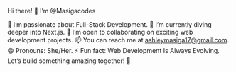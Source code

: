 Hi there! 👋
I’m @Masigacodes

👀 I’m passionate about Full-Stack Development.
🌱 I’m currently diving deeper into Next.js.
💞️ I’m open to collaborating on exciting web development projects.
📫 You can reach me at ashleymasiga17@gmail.com. 
😄 Pronouns: She/Her.
⚡ Fun fact: Web Development Is Always Evolving.
Let’s build something amazing together! 🚀
